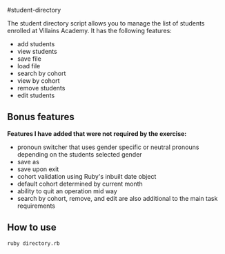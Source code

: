 #student-directory

The student directory script allows you to manage the list of students enrolled at Villains Academy. It has the following features:

* add students
* view students
* save file
* load file
* search by cohort
* view by cohort
* remove students
* edit students

## Bonus features

**Features I have added that were not required by the exercise:**

* pronoun switcher that uses gender specific or neutral pronouns depending on the students selected gender
* save as
* save upon exit
* cohort validation using Ruby's inbuilt date object
* default cohort determined by current month
* ability to quit an operation mid way
* search by cohort, remove, and edit are also additional to the main task requirements

## How to use

```shell
ruby directory.rb
```
